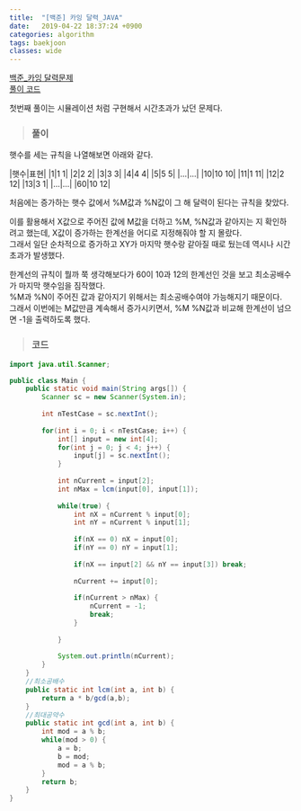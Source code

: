 ```yaml
---
title:  "[백준] 카잉 달력_JAVA"
date:   2019-04-22 18:37:24 +0900
categories: algorithm
tags: baekjoon
classes: wide
---
```


[백준_카잉 달력문제](https://www.acmicpc.net/problem/6064)  
[풀이 코드](https://github.com/2ssue/Algorithm/blob/master/Baekjoon/6064.java)  
  
첫번째 풀이는 시뮬레이션 처럼 구현해서 시간초과가 났던 문제다.  
  
> ### 풀이

햇수를 세는 규칙을 나열해보면 아래와 같다.  
  
|햇수|표현|
|1|1 1|
|2|2 2|
|3|3 3|
|4|4 4|
|5|5 5|
|...|...|
|10|10 10|
|11|1 11|
|12|2 12|
|13|3 1|
|...|...|
|60|10 12|
  
처음에는 증가하는 햇수 값에서 %M값과 %N값이 그 해 달력이 된다는 규칙을 찾았다.  
  
이를 활용해서 X값으로 주어진 값에 M값을 더하고 %M, %N값과 같아지는 지 확인하려고 했는데, X값이 증가하는 한계선을 어디로 지정해줘야 할 지 몰랐다.  
그래서 일단 순차적으로 증가하고 XY가 마지막 햇수랑 같아질 때로 뒀는데 역시나 시간초과가 발생했다.  
  
한계선의 규칙이 뭘까 쭉 생각해보다가 60이 10과 12의 한계선인 것을 보고 최소공배수가 마지막 햇수임을 짐작했다.  
%M과 %N이 주어진 값과 같아지기 위해서는 최소공배수여야 가능해지기 때문이다.  
그래서 이번에는 M값만큼 계속해서 증가시키면서, %M %N값과 비교해 한계선이 넘으면 -1을 출력하도록 했다.  
  
> ### 코드

```java
import java.util.Scanner;

public class Main {
	public static void main(String args[]) {
		Scanner sc = new Scanner(System.in);
		
		int nTestCase = sc.nextInt();
		
		for(int i = 0; i < nTestCase; i++) {
			int[] input = new int[4];
			for(int j = 0; j < 4; j++) {
				input[j] = sc.nextInt();
			}
			
			int nCurrent = input[2];
			int nMax = lcm(input[0], input[1]);
			
			while(true) {
				int nX = nCurrent % input[0];
				int nY = nCurrent % input[1];
				
				if(nX == 0) nX = input[0];
				if(nY == 0) nY = input[1];
				
				if(nX == input[2] && nY == input[3]) break;
				
				nCurrent += input[0];
				
				if(nCurrent > nMax) {
					nCurrent = -1;
					break;
				}
				
			}
			
			System.out.println(nCurrent);
		}
	}
	//최소공배수
	public static int lcm(int a, int b) {
		return a * b/gcd(a,b);
	}
	//최대공약수
	public static int gcd(int a, int b) {
		int mod = a % b;
		while(mod > 0) {
			a = b;
			b = mod;
			mod = a % b;
		}
		return b;
	}
}
```